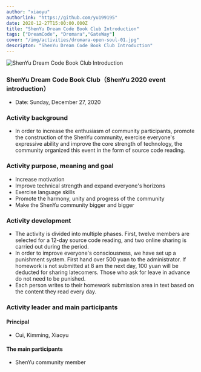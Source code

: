```yaml
---
author: "xiaoyu"
authorlink: "https://github.com/yu199195"
date: 2020-12-27T15:00:00.000Z
title: "ShenYu Dream Code Book Club Introduction"	
tags: ["DreamCode", "Dromara","GateWay"]
cover: "/img/activities/dromara-open-soul-01.jpg"
descripton: "ShenYu Dream Code Book Club Introduction"
---
```


![ShenYu Dream Code Book Club Introduction](/img/shenyu/activite/soul-xmind.png)

### ShenYu Dream Code Book Club（ShenYu 2020 event introduction）

- Date: Sunday, December 27, 2020

### Activity background

- In order to increase the enthusiasm of community participants, promote the construction of the ShenYu community, exercise everyone's expressive ability and improve the core strength of technology, the community organized this event in the form of source code reading.

### Activity purpose, meaning and goal
- Increase motivation
- Improve technical strength and expand everyone's horizons
- Exercise language skills
- Promote the harmony, unity and progress of the community
- Make the ShenYu community bigger and bigger

### Activity development
- The activity is divided into multiple phases. First, twelve members are selected for a 12-day source code reading, and two online sharing is carried out during the period.
- In order to improve everyone's consciousness, we have set up a punishment system. First hand over 500 yuan to the administrator. If homework is not submitted at 8 am the next day, 100 yuan will be deducted for sharing latecomers. Those who ask for leave in advance do not need to be punished.
- Each person writes to their homework submission area in text based on the content they read every day.

### Activity leader and main participants

#### Principal
- Cui, Kimming, Xiaoyu 

#### The main participants
- ShenYu community member
